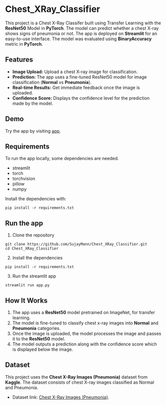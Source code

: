 # Chest_XRay_Classifier

This project is a Chest X-Ray Classifer built using Transfer Learning with the **ResNet50** Model in **PyTorch**. The model can predict whether a chest X-ray shows signs of pneumonia or not. The app is deployed on **Streamlit** for an easy-to-use interface. The model was evaluated using **BinaryAccuracy** metric in **PyTorch**.

## Features

* **Image Upload:** Upload a chest X-ray image for classification.
* **Prediction:** The app uses a fine-tuned ResNet50 model for image classification (**Normal** vs **Pneumonia**).
* **Real-time Results:** Get immediate feedback once the image is uploaded.
* **Confidence Score:** Displays the confidence level for the prediction made by the model.

## Demo

Try the app by visiting [app](https://chest-xray-classifier.streamlit.app/).

## Requirements

To run the app locally, some dependencies are needed.
* streamlit
* torch
* torchvision
* pillow
* numpy

Install the dependencies with:
```
pip install -r requirements.txt
```

## Run the app

1. Clone the repository
```
git clone https://github.com/SujayMann/Chest_XRay_Classifier.git
cd Chest_XRay_Classifier
```
2. Install the dependencies
```
pip install -r requirements.txt
```
3. Run the streamlit app
```
streamlit run app.py
```

## How It Works

1. The app uses a **ResNet50** model pretrained on ImageNet, for transfer learning.
2. The model is fine-tuned to classify chest x-ray images into **Normal** and **Pneumonia** categories.
3. Once the image is uploaded, the model processes the image and passes it to the **ResNet50** model.
4. The model outputs a prediction along with the confidence score which is displayed below the image.

## Dataset

This project uses the **Chest X-Ray Images (Pneumonia)** dataset from **Kaggle**. The dataset consists of chest X-ray images classified as Normal and Pneumonia.
* Dataset link: [Chest X-Ray Images (Pneumonia)](https://www.kaggle.com/datasets/paultimothymooney/chest-xray-pneumonia).

